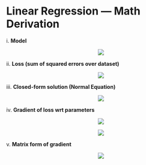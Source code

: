 # Linear Regression — Math Derivation

i. **Model**  
<p align="center">
  <img src="https://latex.codecogs.com/svg.latex?\hat{y}_i=w^Tx_i+b" />
</p>

ii. **Loss (sum of squared errors over dataset)**  
<p align="center">
  <img src="https://latex.codecogs.com/svg.latex?L=\sum_{i=1}^N(\hat{y}_i-y_i)^2" />
</p>

iii. **Closed-form solution (Normal Equation)**  
<p align="center">
  <img src="https://latex.codecogs.com/svg.latex?w^*=(X^TX)^{-1}X^Ty" />
</p>

iv. **Gradient of loss wrt parameters**  

<p align="center">
  <img src="https://latex.codecogs.com/svg.latex?\frac{\partial%20L}{\partial%20w}=\sum_{i=1}^N(\hat{y}_i-y_i)x_i" />
</p>

<p align="center">
  <img src="https://latex.codecogs.com/svg.latex?\frac{\partial%20L}{\partial%20b}=\sum_{i=1}^N(\hat{y}_i-y_i)" />
</p>

v. **Matrix form of gradient**  
<p align="center">
  <img src="https://latex.codecogs.com/svg.latex?\nabla_wL=X^T(Xw-y)" />
</p>
